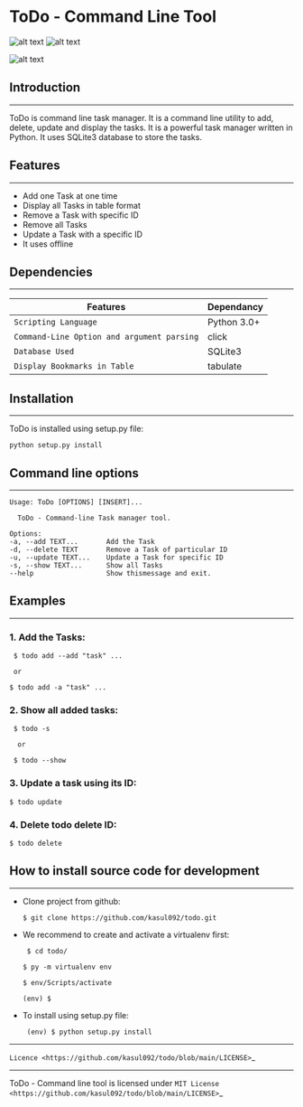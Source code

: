 
# ToDo - Command Line Tool


![alt text][Python]  ![alt text][license]


![alt text][logo]

[logo]:https://user-images.githubusercontent.com/82323267/122858938-ca43c380-d338-11eb-9802-81d76120c46b.png



## Introduction
************
ToDo is command line task manager. It is a command line utility to add, delete, update and display the tasks. It is a powerful task manager written in Python. It uses SQLite3 database to store the tasks.


## Features
********
* Add one Task at one time
* Display all Tasks in table format
* Remove a Task with specific ID
* Remove all Tasks
* Update a Task with a specific ID
* It uses offline


## Dependencies
************
| Features | Dependancy|
|---|---|
|``Scripting Language`` | Python 3.0+
| ``Command-Line Option and argument parsing`` | click
``Database Used`` | SQLite3
 ``Display Bookmarks in Table``   | tabulate |


## Installation
************
ToDo is installed using setup.py file:



    python setup.py install

## Command line options
*********************

    Usage: ToDo [OPTIONS] [INSERT]...

      ToDo - Command-line Task manager tool.

    Options:
    -a, --add TEXT...       Add the Task 
    -d, --delete TEXT       Remove a Task of particular ID
    -u, --update TEXT...    Update a Task for specific ID
    -s, --show TEXT...      Show all Tasks
    --help                  Show thismessage and exit.


## Examples
********
### 1. **Add** the Tasks:


     $ todo add --add "task" ...
     
     or
     
    $ todo add -a "task" ...



### 2. **Show** all added tasks:


     $ todo -s
  
      or
     
     $ todo --show

### 3. **Update** a task using its ID:



    $ todo update

### 4. **Delete** todo delete ID:

    $ todo delete

## How to install source code for development
**********************************************
* Clone project from github:



      $ git clone https://github.com/kasul092/todo.git

* We recommend to create and activate a virtualenv first:

   

       $ cd todo/

      $ py -m virtualenv env

      $ env/Scripts/activate

      (env) $

* To install using setup.py file:



       (env) $ python setup.py install


************************************************************************
`Licence <https://github.com/kasul092/todo/blob/main/LICENSE>`_
************************************************************************
ToDo - Command line tool is licensed under `MIT License  <https://github.com/kasul092/todo/blob/main/LICENSE>`_



[Python]:https://img.shields.io/badge/python-3.6-blue.svg



[license]:https://img.shields.io/badge/license-MIT-yellow.svg?maxAge=2592000


